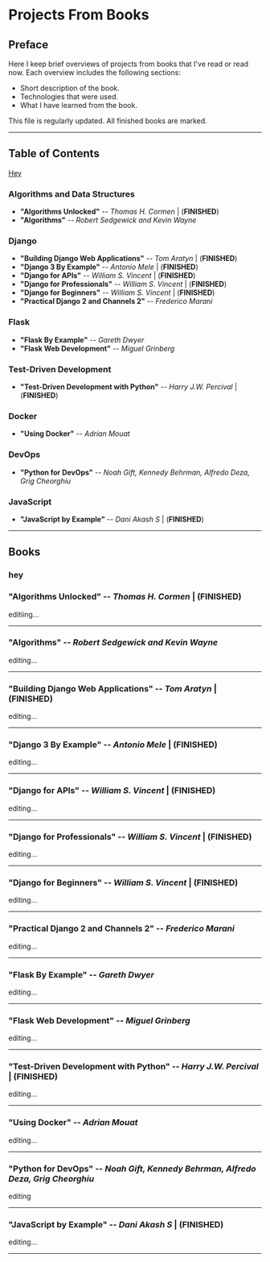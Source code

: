 # Projects From Books #

## Preface ##
Here I keep brief overviews of projects from books that I've read or read now.
Each overview includes the following sections:
* Short description of the book.
* Technologies that were used.
* What I have learned from the book.

This file is regularly updated. All finished books are marked.

- - -

## Table of Contents ##

[Hey](#hey)

### Algorithms and Data Structures ###
* __"Algorithms Unlocked"__ -- _Thomas H. Cormen_ | (**FINISHED**)
* __"Algorithms"__ -- _Robert Sedgewick and Kevin Wayne_

### Django ###
* __"Building Django Web Applications"__ -- _Tom Aratyn_ | (**FINISHED**)
* __"Django 3 By Example"__ -- _Antonio Mele_ | (**FINISHED**)
* __"Django for APIs"__ -- _William S. Vincent_ | (**FINISHED**)
* __"Django for Professionals"__ -- _William S. Vincent_ | (**FINISHED**)
* __"Django for Beginners"__ -- _William S. Vincent_ | (**FINISHED**)
* __"Practical Django 2 and Channels 2"__ -- _Frederico Marani_

### Flask ###
* __"Flask By Example"__ -- _Gareth Dwyer_
* __"Flask Web Development"__ -- _Miguel Grinberg_

### Test-Driven Development ###
* __"Test-Driven Development with Python"__ -- _Harry J.W. Percival_ | (**FINISHED**)

### Docker ###
* __"Using Docker"__ -- _Adrian Mouat_

### DevOps ###
* __"Python for DevOps"__ -- _Noah Gift, Kennedy Behrman, Alfredo Deza, Grig Cheorghiu_

### JavaScript ###
* __"JavaScript by Example"__ -- _Dani Akash S_ | (**FINISHED**)

- - -

## Books ##

### hey ###
### __"Algorithms Unlocked"__ -- _Thomas H. Cormen_ | (**FINISHED**)
editiing...

- - -

### __"Algorithms"__ -- _Robert Sedgewick and Kevin Wayne_ ###
editing...

- - -

### __"Building Django Web Applications"__ -- _Tom Aratyn_ | (**FINISHED**) ###
editing...

- - -

### __"Django 3 By Example"__ -- _Antonio Mele_ | (**FINISHED**) ###
editing...

- - -

### __"Django for APIs"__ -- _William S. Vincent_ | (**FINISHED**) ###
editing...

- - -

### __"Django for Professionals"__ -- _William S. Vincent_ | (**FINISHED**) ###
editing...

- - -

### __"Django for Beginners"__ -- _William S. Vincent_ | (**FINISHED**) ###
editing...

- - -

### __"Practical Django 2 and Channels 2"__ -- _Frederico Marani_ ###
editing...

- - -

### __"Flask By Example"__ -- _Gareth Dwyer_ ###
editing...

- - -

### __"Flask Web Development"__ -- _Miguel Grinberg_ ###
editing...

- - -

### __"Test-Driven Development with Python"__ -- _Harry J.W. Percival_ | (**FINISHED**) ###
editing...

- - -

### __"Using Docker"__ -- _Adrian Mouat_ ###
editing...

- - -

### __"Python for DevOps"__ -- _Noah Gift, Kennedy Behrman, Alfredo Deza, Grig Cheorghiu_ ###
editing

- - -

### __"JavaScript by Example"__ -- _Dani Akash S_ | (**FINISHED**) ###
editing...

- - -
